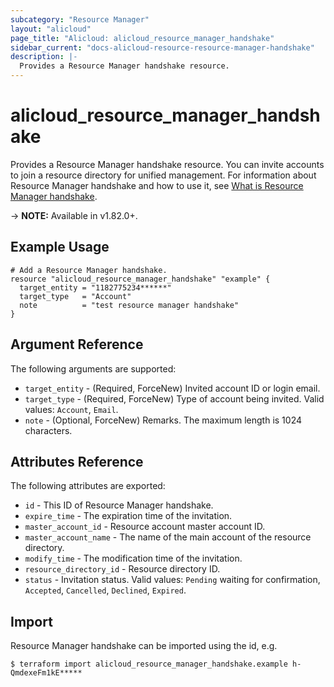 ```yaml
---
subcategory: "Resource Manager"
layout: "alicloud"
page_title: "Alicloud: alicloud_resource_manager_handshake"
sidebar_current: "docs-alicloud-resource-resource-manager-handshake"
description: |-
  Provides a Resource Manager handshake resource.
---
```


# alicloud\_resource\_manager\_handshake

Provides a Resource Manager handshake resource. You can invite accounts to join a resource directory for unified management.
For information about Resource Manager handshake and how to use it, see [What is Resource Manager handshake](https://www.alibabacloud.com/help/en/doc-detail/135287.htm).

-> **NOTE:** Available in v1.82.0+.

## Example Usage

```
# Add a Resource Manager handshake.
resource "alicloud_resource_manager_handshake" "example" {
  target_entity = "1182775234******"
  target_type   = "Account"
  note          = "test resource manager handshake"
}
```
## Argument Reference

The following arguments are supported:

* `target_entity` - (Required, ForceNew) Invited account ID or login email.
* `target_type` - (Required, ForceNew) Type of account being invited. Valid values: `Account`, `Email`.
* `note` - (Optional, ForceNew) Remarks. The maximum length is 1024 characters.

## Attributes Reference

The following attributes are exported:

* `id` - This ID of Resource Manager handshake.  
* `expire_time` - The expiration time of the invitation.
* `master_account_id` - Resource account master account ID.
* `master_account_name` - The name of the main account of the resource directory.
* `modify_time` - The modification time of the invitation.
* `resource_directory_id` - Resource directory ID.
* `status` - Invitation status. Valid values: `Pending` waiting for confirmation, `Accepted`, `Cancelled`, `Declined`, `Expired`. 

## Import

Resource Manager handshake can be imported using the id, e.g.

```
$ terraform import alicloud_resource_manager_handshake.example h-QmdexeFm1kE*****
```
